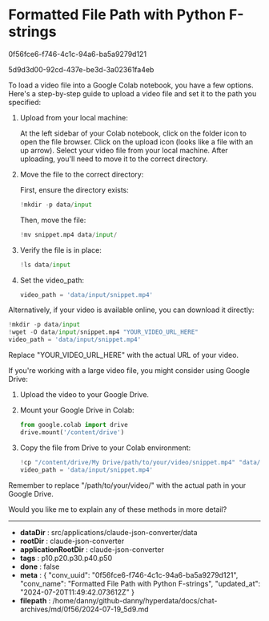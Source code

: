 # Formatted File Path with Python F-strings

0f56fce6-f746-4c1c-94a6-ba5a9279d121

5d9d3d00-92cd-437e-be3d-3a02361fa4eb

 To load a video file into a Google Colab notebook, you have a few options. Here's a step-by-step guide to upload a video file and set it to the path you specified:

1. Upload from your local machine:

   At the left sidebar of your Colab notebook, click on the folder icon to open the file browser.
   Click on the upload icon (looks like a file with an up arrow).
   Select your video file from your local machine.
   After uploading, you'll need to move it to the correct directory.

2. Move the file to the correct directory:

   First, ensure the directory exists:

   ```python
   !mkdir -p data/input
   ```

   Then, move the file:

   ```python
   !mv snippet.mp4 data/input/
   ```

3. Verify the file is in place:

   ```python
   !ls data/input
   ```

4. Set the video_path:

   ```python
   video_path = 'data/input/snippet.mp4'
   ```

Alternatively, if your video is available online, you can download it directly:

```python
!mkdir -p data/input
!wget -O data/input/snippet.mp4 "YOUR_VIDEO_URL_HERE"
video_path = 'data/input/snippet.mp4'
```

Replace "YOUR_VIDEO_URL_HERE" with the actual URL of your video.

If you're working with a large video file, you might consider using Google Drive:

1. Upload the video to your Google Drive.
2. Mount your Google Drive in Colab:

   ```python
   from google.colab import drive
   drive.mount('/content/drive')
   ```

3. Copy the file from Drive to your Colab environment:

   ```python
   !cp "/content/drive/My Drive/path/to/your/video/snippet.mp4" "data/input/"
   video_path = 'data/input/snippet.mp4'
   ```

Remember to replace "/path/to/your/video/" with the actual path in your Google Drive.

Would you like me to explain any of these methods in more detail?

---

* **dataDir** : src/applications/claude-json-converter/data
* **rootDir** : claude-json-converter
* **applicationRootDir** : claude-json-converter
* **tags** : p10.p20.p30.p40.p50
* **done** : false
* **meta** : {
  "conv_uuid": "0f56fce6-f746-4c1c-94a6-ba5a9279d121",
  "conv_name": "Formatted File Path with Python F-strings",
  "updated_at": "2024-07-20T11:49:42.073612Z"
}
* **filepath** : /home/danny/github-danny/hyperdata/docs/chat-archives/md/0f56/2024-07-19_5d9.md